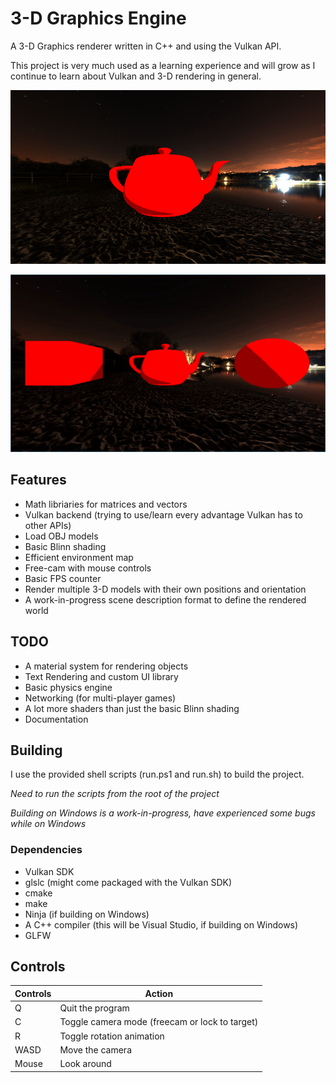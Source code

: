 # 3-D Graphics Engine
A 3-D Graphics renderer written in C++ and using the Vulkan API.

This project is very much used as a learning experience and will grow as I continue to learn about Vulkan and 3-D
rendering in general.

![alt text](docs/imgs/blinn-teapot.png "Utah Teapot with Blinn Shading")
<p align="center">
<img src="docs/imgs/blinn-animation.gif" alt="alt text">
</p>

## Features
- Math libriaries for matrices and vectors
- Vulkan backend (trying to use/learn every advantage Vulkan has to other APIs)
- Load OBJ models
- Basic Blinn shading
- Efficient environment map
- Free-cam with mouse controls
- Basic FPS counter
- Render multiple 3-D models with their own positions and orientation
- A work-in-progress scene description format to define the rendered world

## TODO
- A material system for rendering objects
- Text Rendering and custom UI library
- Basic physics engine
- Networking (for multi-player games)
- A lot more shaders than just the basic Blinn shading
- Documentation

## Building
I use the provided shell scripts (run.ps1 and run.sh) to build the project. 

*Need to run the scripts from the root of the project*

*Building on Windows is a work-in-progress, have experienced some bugs while on Windows*

### Dependencies
- Vulkan SDK
- glslc (might come packaged with the Vulkan SDK)
- cmake
- make
- Ninja (if building on Windows)
- A C++ compiler (this will be Visual Studio, if building on Windows)
- GLFW

## Controls
| Controls | Action | 
| -------- | ------ |
| Q | Quit the program |
| C | Toggle camera mode (freecam or lock to target) |
| R | Toggle rotation animation | 
| WASD | Move the camera | 
| Mouse | Look around |
